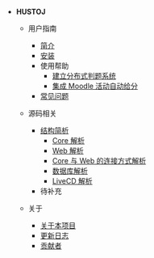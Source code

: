 
- **HUSTOJ**

  - 用户指南
    - [简介](/README)
    - [安装](/Deploy)
    - 使用帮助
      - [建立分布式判题系统](/MultiJudge)
      - [集成 Moodle 活动自动给分](/MoodleIntegration)
    - [常见问题](/FAQ)

  - 源码相关
    - [结构简析](/Composition)
      - [Core 解析](/Composition?id=Core-解析)
      - [Web 解析](/Composition?id=Web-解析)
      - [Core 与 Web 的连接方式解析](/Composition?id=Core-与-Web-的连接方式解析)
      - [数据库解析](/Composition?id=数据库解析)
      - [LiveCD 解析](/Composition?id=LiveCD-解析)
    - 待补充

  - 关于
    - [关于本项目](/About)
    - [更新日志](/UpdateLog)
    - [贡献者](/Contributors)


